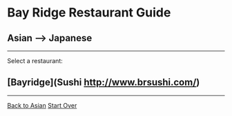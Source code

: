 # Bay Ridge Restaurant Guide
## Asian --> Japanese
---
Select a restaurant:
## [Bayridge](Sushi http://www.brsushi.com/)
---
[Back to Asian](../home.md/asian.md)
[Start Over](../home.md)